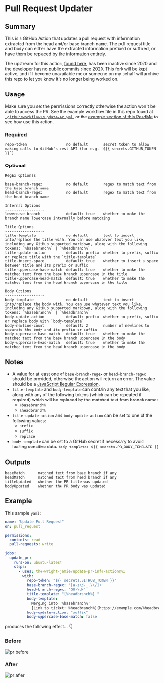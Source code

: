 # Pull Request Updater

## Summary

This is a GitHub Action that updates a pull request with information extracted from the head and/or base branch name. The pull request title and body can either have the extracted information prefixed or suffixed, or have them be replaced by the information entirely.

The upstream for this action, [found here](https://github.com/tzkhan/pr-update-action), has been inactive since 2020 and the developer has no public commits since 2020. This fork will be kept active, and if I become unavailable me or someone on my behalf will archive this repo to let you know it's no longer being worked on.

## Usage

Make sure you set the permissions correctly otherwise the action won't be able to access the PR. See the example workflow file in this repo found at [`.github/workflows/update-pr.yml`](.github/workflows/update-pr.yml), or the [example section of this ReadMe](#example) to see how use this action.

### Required

```text
repo-token                  no default       secret token to allow making calls to GitHub's rest API (for e.g. `${{ secrets.GITHUB_TOKEN }}`)
```

### Optional

```text
RegEx Optionss
------------------
base-branch-regex           no default       regex to match text from the base branch name
head-branch-regex           no default       regex to match text from the head branch name

Internal Options
------------------
lowercase-branch            default: true    whether to make the branch name lowercase internally before matching

Title Options
------------------
title-template              no default       text to insert into/replace the title with. You can use whatever text you like, including any GitHub supported markdown, along with the following tokens: `%basebranch%` | `%headbranch%`
title-update-action         default: prefix  whether to prefix, suffix or replace title with the `title-template`
title-insert-space          default: true    whether to insert a space between title and its prefix or suffix
title-uppercase-base-match  default: true    whether to make the matched text from the base branch uppercase in the title
title-uppercase-head-match  default: true    whether to make the matched text from the head branch uppercase in the title

Body Options
------------------
body-template               no default       text to insert into/replace the body with. You can use whatever text you like, including any GitHub supported markdown, along with the following tokens: `%basebranch%` | `%headbranch%`
body-update-action          default: prefix  whether to prefix, suffix or replace body with `body-template`
body-newline-count          default: 2       number of newlines to separate the body and its prefix or suffix
body-uppercase-base-match   default: true    whether to make the matched text from the base branch uppercase in the body
body-uppercase-head-match   default: true    whether to make the matched text from the head branch uppercase in the body
```

## Notes

- A value for at least one of `base-branch-regex` or `head-branch-regex` should be provided, otherwise the action will return an error. The value should be a [JavaScript Regular Expression](https://developer.mozilla.org/en-US/docs/Web/JavaScript/Guide/Regular_Expressions).
- `title-template` and `body-template` can contain any text that you like, along with any of the following tokens (which can be repeated if required) which will be replaced by the matched text from branch name:
  - `%basebranch%`
  - `%headbranch%`
- `title-update-action` and `body-update-action` can be set to one of the following values:
  - `prefix`
  - `suffix`
  - `replace`
- `body-template` can be set to a GitHub secret if necessary to avoid leaking sensitive data. `body-template: ${{ secrets.PR_BODY_TEMPLATE }}`

## Outputs

```text
baseMatch      matched text from base branch if any
headMatch      matched text from head branch if any
titleUpdated   whether the PR title was updated
bodyUpdated    whether the PR body was updated
```

## Example

This sample `yaml`:

```yaml
name: "Update Pull Request"
on: pull_request

permissions:
  contents: read
  pull-requests: write

jobs:
  update_pr:
    runs-on: ubuntu-latest
    steps:
      - uses: the-wright-jamie/update-pr-info-action@v1
        with:
          repo-token: "${{ secrets.GITHUB_TOKEN }}"
          base-branch-regex: '[a-z\d-_.\\/]+'
          head-branch-regex: 'GO-\d+'
          title-template: "[%headbranch%] "
          body-template: |
            Merging into '%basebranch%'
            [Link to ticket: %headbranch%](https://example.com/%headbranch%)
          body-update-action: "suffix"
          body-uppercase-base-match: false
```

produces the following effect... :point_down:

### Before

![pr before](img/pr-before.png)

### After

![pr after](img/pr-after.png)
